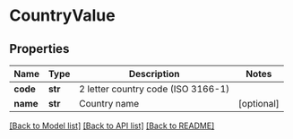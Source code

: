 # CountryValue

## Properties
Name | Type | Description | Notes
------------ | ------------- | ------------- | -------------
**code** | **str** | 2 letter country code (ISO 3166-1) | 
**name** | **str** | Country name | [optional] 

[[Back to Model list]](../README.md#documentation-for-models) [[Back to API list]](../README.md#documentation-for-api-endpoints) [[Back to README]](../README.md)

